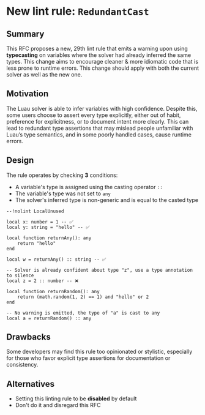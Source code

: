 # New lint rule: `RedundantCast`

## Summary

This RFC proposes a new, 29th lint rule that emits a warning upon using **typecasting** on variables where the solver had already inferred the same types. This change aims to encourage cleaner & more idiomatic code that is less prone to runtime errors. This change should apply with both the current solver as well as the new one.

## Motivation

The Luau solver is able to infer variables with high confidence. Despite this, some users choose to assert every type explicitly, either out of habit, preference for explicitness, or to document intent more clearly. This can lead to redundant type assertions that may mislead people unfamiliar with Luau’s type semantics, and in some poorly handled cases, cause runtime errors.

## Design

The rule operates by checking **3** conditions:
- A variable's type is assigned using the casting operator `::`
- The variable's type was not set to `any`
- The solver's inferred type is non-generic and is equal to the casted type

```luau
--!nolint LocalUnused

local x: number = 1 -- ✅
local y: string = "hello" -- ✅

local function returnAny(): any
    return "hello"
end

local w = returnAny() :: string -- ✅

-- Solver is already confident about type "z", use a type annotation to silence
local z = 2 :: number -- ❌

local function returnRandom(): any
    return (math.random(1, 2) == 1) and "hello" or 2
end

-- No warning is emitted, the type of "a" is cast to any
local a = returnRandom() :: any 
```


## Drawbacks

Some developers may find this rule too opinionated or stylistic, especially for those who favor explicit type assertions for documentation or consistency.

## Alternatives

- Setting this linting rule to be **disabled** by default
- Don't do it and disregard this RFC
